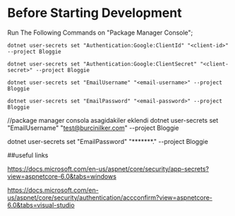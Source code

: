 # Before Starting Development

Run The Following Commands on "Package Manager Console";

```
dotnet user-secrets set "Authentication:Google:ClientId" "<client-id>" --project Bloggie

dotnet user-secrets set "Authentication:Google:ClientSecret" "<client-secret>" --project Bloggie

dotnet user-secrets set "EmailUsername" "<email-username>" --project Bloggie

dotnet user-secrets set "EmailPassword" "<email-password>" --project Bloggie
```

//package manager consola asagidakiler eklendi
dotnet user-secrets set "EmailUsername" "test@burcinilker.com" --project Bloggie

dotnet user-secrets set "EmailPassword" "*******." --project Bloggie

##useful links

https://docs.microsoft.com/en-us/aspnet/core/security/app-secrets?view=aspnetcore-6.0&tabs=windows

https://docs.microsoft.com/en-us/aspnet/core/security/authentication/accconfirm?view=aspnetcore-6.0&tabs=visual-studio

